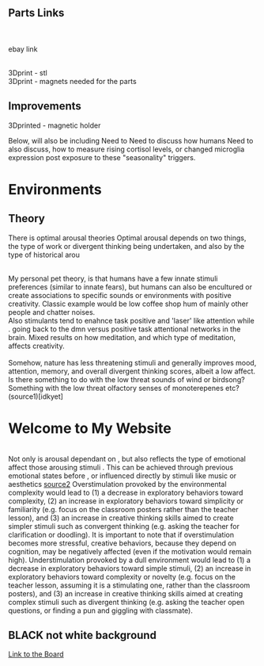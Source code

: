 ## Parts Links

<br>
<br> ebay link


<br> 3Dprint - stl
<br> 3Dprint - magnets needed for the parts





## Improvements

3Dprinted - magnetic holder

Below, will also be including
Need to 
Need to discuss how humans
Need to also discuss, how to measure rising cortisol levels, or changed microglia expression post exposure to these "seasonality" triggers.

# Environments
## Theory
There is optimal arousal theories
Optimal arousal depends on two things, the type of work or divergent thinking being undertaken, and also by the type of historical arou

<br> My personal pet theory, is that humans have a few innate stimuli preferences (similar to innate fears), but humans can also be encultured or create associations to specific sounds or environments with positive creativity. Classic example would be low coffee shop hum of mainly other people and chatter noises. 
<br> Also stimulants tend to enahnce task positive and 'laser' like attention while . going back to the dmn versus positive task attentional networks in the brain. Mixed results on how meditation, and which type of meditation, affects creativity. 
<br> <br> Somehow, nature has less threatening stimuli and generally improves mood, attention, memory, and overall divergent thinking scores, albeit a low affect. Is there something to do with  the low threat sounds of wind or birdsong? Something with the low threat olfactory senses of monoterepenes etc? (source1)[idkyet]
<h1>Welcome to My Website</h1>


<br> Not only is arousal dependant on , but also reflects the type of emotional affect those arousing stimuli  . This can be achieved through previous emotional states before , or influenced directly by stimuli like music or aesthetics [source2](https://journals.plos.org/plosone/article?id=10.1371/journal.pone.0182210)
Overstimulation provoked by the environmental complexity would lead to (1) a decrease in exploratory behaviors toward complexity, (2) an increase in exploratory behaviors toward simplicity or familiarity (e.g. focus on the classroom posters rather than the teacher lesson), and (3) an increase in creative thinking skills aimed to create simpler stimuli such as convergent thinking (e.g. asking the teacher for clarification or doodling). It is important to note that if overstimulation becomes more stressful, creative behaviors, because they depend on cognition, may be negatively affected (even if the motivation would remain high).
Understimulation provoked by a dull environment would lead to (1) a decrease in exploratory behaviors toward simple stimuli, (2) an increase in exploratory behaviors toward complexity or novelty (e.g. focus on the teacher lesson, assuming it is a stimulating one, rather than the classroom posters), and (3) an increase in creative thinking skills aimed at creating complex stimuli such as divergent thinking (e.g. asking the teacher open questions, or finding a pun and giggling with classmate).



## BLACK not white background
[Link to the Board]()
